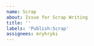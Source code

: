 ```yaml
---
name: Scrap
about: Issue for Scrap Writing
title: ''
labels: 'Publish:Scrap'
assignees: mryhryki
---
```

